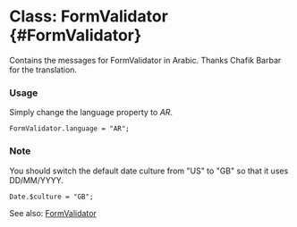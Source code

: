 Class: FormValidator {#FormValidator}
=====================================

Contains the messages for FormValidator in Arabic. Thanks Chafik Barbar for the translation.

### Usage

Simply change the language property to *AR*.

	FormValidator.language = "AR";

### Note

You should switch the default date culture from "US" to "GB" so that it uses DD/MM/YYYY.

	Date.$culture = "GB";

See also: [FormValidator][]

[FormValidator]: http://www.clientcide.com/docs/Forms/FormValidator#FormValidator